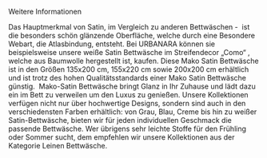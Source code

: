 Weitere Informationen

Das Hauptmerkmal von Satin, im Vergleich zu anderen Bettwäschen -  ist die besonders schön glänzende Oberfläche, welche durch eine Besondere Webart, die Atlasbindung, entsteht. Bei URBANARA können sie beispielsweise unsere weiße Satin Bettwäsche im Streifendecor „Como“ , welche aus Baumwolle hergestellt ist, kaufen. Diese Mako Satin Bettwäsche ist in den Größen 135x200 cm, 155x220 cm sowie 200x200 cm erhältlich und ist trotz des hohen Qualitätsstandards einer Mako Satin Bettwäsche günstig.  Mako-Satin Bettwäsche bringt Glanz in Ihr Zuhause und lädt dazu ein im Bett zu verweilen um den Luxus zu genießen. Unsere Kollektionen verfügen nicht nur über hochwertige Designs, sondern sind auch in den verschiedensten Farben erhältlich: von Grau, Blau, Creme bis hin zu weißer Satin-Bettwäsche, bieten wir für jeden individuellen Geschmack die passende Bettwäsche. Wer übrigens sehr leichte Stoffe für den Frühling oder Sommer sucht, dem empfehlen wir unsere Kollektionen aus der Kategorie Leinen Bettwäsche.
